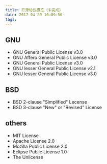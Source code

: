 ```yaml
---
title: 开源协议概览（未完成）
date: 2017-04-29 10:09:56
tags:
---
```


## GNU

- GNU General Public License v3.0
- GNU Affero General Public License v3.0
- GNU General Public License v3.0
- GNU lesser General Public License v2.1
- GNU lesser General Public License v3.0

## BSD

- BSD 2-clause "Simplified" Lecense
- BSD 3-clause "New" or "Revised" License

## others

- MIT License
- Apache License 2.0
- Mozilla Public License 2.0
- Eclipse Public License 1.0
- The Unlicense
